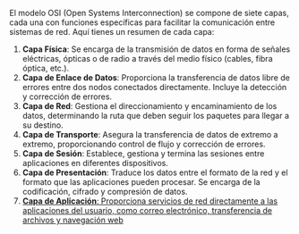 El modelo OSI (Open Systems Interconnection) se compone de siete capas, cada una con funciones específicas para facilitar la comunicación entre sistemas de red. Aquí tienes un resumen de cada capa:

1. **Capa Física**: Se encarga de la transmisión de datos en forma de señales eléctricas, ópticas o de radio a través del medio físico (cables, fibra óptica, etc.).
2. **Capa de Enlace de Datos**: Proporciona la transferencia de datos libre de errores entre dos nodos conectados directamente. Incluye la detección y corrección de errores.
3. **Capa de Red**: Gestiona el direccionamiento y encaminamiento de los datos, determinando la ruta que deben seguir los paquetes para llegar a su destino.
4. **Capa de Transporte**: Asegura la transferencia de datos de extremo a extremo, proporcionando control de flujo y corrección de errores.
5. **Capa de Sesión**: Establece, gestiona y termina las sesiones entre aplicaciones en diferentes dispositivos.
6. **Capa de Presentación**: Traduce los datos entre el formato de la red y el formato que las aplicaciones pueden procesar. Se encarga de la codificación, cifrado y compresión de datos.
7. [**Capa de Aplicación**: Proporciona servicios de red directamente a las aplicaciones del usuario, como correo electrónico, transferencia de archivos y navegación web](https://bing.com/search?q=partes+de+la+plataforma+OSi)

